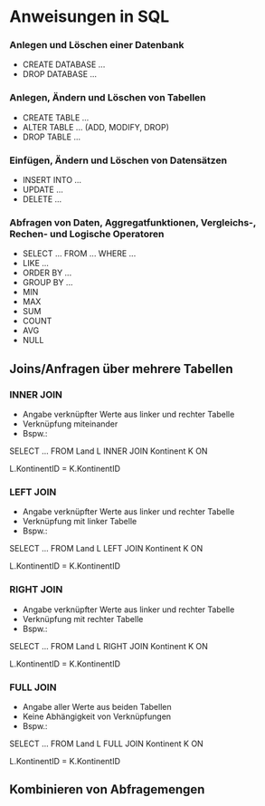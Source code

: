 # Anweisungen in SQL

### Anlegen und Löschen einer Datenbank
- CREATE DATABASE ...
- DROP DATABASE ...

### Anlegen, Ändern und Löschen von Tabellen
- CREATE TABLE ...
- ALTER TABLE ... (ADD, MODIFY, DROP)
- DROP TABLE ...

### Einfügen, Ändern und Löschen von Datensätzen
- INSERT INTO ...
- UPDATE ...
- DELETE ...

### Abfragen von Daten, Aggregatfunktionen, Vergleichs-, Rechen- und Logische Operatoren
- SELECT ... FROM ... WHERE ...
- LIKE ...
- ORDER BY ...
- GROUP BY ...
- MIN
- MAX
- SUM
- COUNT
- AVG
- NULL

## Joins/Anfragen über mehrere Tabellen

### INNER JOIN
- Angabe verknüpfter Werte aus linker und rechter Tabelle
- Verknüpfung miteinander
- Bspw.:

SELECT ... FROM Land L INNER JOIN Kontinent K ON

L.KontinentID = K.KontinentID

### LEFT JOIN
- Angabe verknüpfter Werte aus linker und rechter Tabelle
- Verknüpfung mit linker Tabelle
- Bspw.:

SELECT ... FROM Land L LEFT JOIN Kontinent K ON

L.KontinentID = K.KontinentID

### RIGHT JOIN
- Angabe verknüpfter Werte aus linker und rechter Tabelle
- Verknüpfung mit rechter Tabelle
- Bspw.:

SELECT ... FROM Land L RIGHT JOIN Kontinent K ON

L.KontinentID = K.KontinentID

### FULL JOIN
- Angabe aller Werte aus beiden Tabellen
- Keine Abhängigkeit von Verknüpfungen
- Bspw.:

SELECT ... FROM Land L FULL JOIN Kontinent K ON

L.KontinentID = K.KontinentID

## Kombinieren von Abfragemengen


